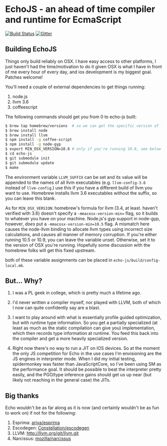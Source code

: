 EchoJS - an ahead of time compiler and runtime for EcmaScript
=============================================================

[![Build Status](https://travis-ci.org/toshok/echojs.svg?branch=master)](https://travis-ci.org/toshok/echojs)
[![Gitter](https://badges.gitter.im/Join%20Chat.svg)](https://gitter.im/toshok/echojs?utm_source=badge&utm_medium=badge&utm_campaign=pr-badge&utm_content=badge)

Building EchoJS
---------------

Things only build reliably on OSX.  I have easy access to other platforms, I just haven't had the time/motivation to do it given OSX is what I have in front of me every hour of every day, and ios development is my biggest goal.  Patches welcome!

You'll need a couple of external dependencies to get things running:

1. node.js
2. llvm 3.6
3. coffeescript

The following commands should get you from 0 to echo-js built:

```sh
$ brew tap homebrew/versions  # so we can get the specific version of llvm below
$ brew install node
$ brew install llvm
$ npm install -g coffee-script
$ npm install -g node-gyp
$ export MIN_OSX_VERSION=10.8 # only if you're running 10.8, see below
$ cd echo-js
$ git submodule init
$ git submodule update
$ make
```

The environment variable `LLVM_SUFFIX` can be set and its value will be appended to the names of all llvm executables (e.g. `llvm-config-3.6` instead of `llvm-config`.)  use this if you have a different build of
llvm you want to use.  Homebrew installs llvm 3.6 executables without the suffix, so you can leave this blank.

As for `MIN_OSX_VERSION`: homebrew's formula for llvm (3.4, at least.  haven't verified with 3.6) doesn't specify a `-mmacosx-version-min=` flag, so it builds to whatever you have on your machine.  Node.js's gyp support in node-gyp, however, *does* put a `-mmacosx-version-min=10.5` flag.  A mismatch here causes the node-llvm binding to allocate llvm types using incorrect size calculations, and causes all manner of memory corruption.  If you're either running 10.5 or 10.9, you can leave the variable unset.  Otherwise, set it to the version of OSX you're running.  Hopefully some discussion with the homebrew folks will get this fixed upstream.

both of these variable assignments can be placed in `echo-js/build/config-local.mk`.


But... Why?
-----------

1. I was a PL geek in college, which is pretty much a lifetime ago.

2. I'd never written a compiler myself, nor played with LLVM, both of
which I now can quite confidently say are a blast.

3. I want to play around with what is essentially profile guided
optimization, but with runtime type information.  So you get a
partially specialized (at least as much as the static compilation can
give you) implementation, which then records type information at
runtime.  You feed this back into the compiler and get a more heavily
specialized version.

4. Right now there's no way to run a JIT on IOS devices.  So at the
moment the only JS competition for Echo in the use cases I'm
envisioning are the JS engines in interpreter mode.  When I did my
initial testing, spidermonkey was faster than JavaScriptCore, so I've
been using SM as the performance goal.  It should be possible to beat
the interpreter pretty easily, and the PGO/type inference gains should
get us up near (but likely not reaching in the general case) the JITs.


Big thanks
----------

Echo wouldn't be as far along as it is now (and certainly wouldn't be
as fun to work on) if not for the following:

1. Esprima:   [ariya/esprima](https://github.com/ariya/esprima)
2. Escodegen: [Constellation/escodegen](https://github.com/Constellation/escodegen)
3. LLVM:      http://llvm.org/git/llvm.git
4. Narcissus: [mozilla/narcissus](https://github.com/mozilla/narcissus)
